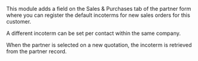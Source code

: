 This module adds a field on the Sales & Purchases tab of the partner
form where you can register the default incoterms for new sales orders
for this customer.

A different incoterm can be set per contact within the same company.

When the partner is selected on a new quotation, the incoterm is
retrieved from the partner record.
